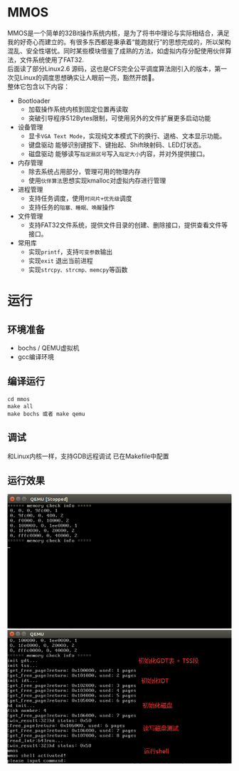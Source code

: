 # MMOS
MMOS是一个简单的32Bit操作系统内核，是为了将书中理论与实际相结合，满足我的好奇心而建立的。有很多东西都是秉承着“能跑就行”的思想完成的，所以架构混乱、安全性堪忧。同时某些模块借鉴了成熟的方法，如虚拟内存分配使用伙伴算法，文件系统使用了FAT32.  
后面读了部分Linux2.6 源码，这也是CFS完全公平调度算法刚引入的版本，第一次见Linux的调度思想确实让人眼前一亮，豁然开朗🎉。  
整体它包含以下内容：
- Bootloader
  - 加载操作系统内核到固定位置再读取
  - 突破引导程序512Bytes限制，可使用另外的文件扩展更多启动功能
- 设备管理
  - 显卡`VGA Text Mode`，实现纯文本模式下的换行、退格、文本显示功能。
  - 键盘驱动 能够识别键按下、键抬起、Shift映射码、LED灯状态。
  - 磁盘驱动 能够读写`指定扇区号`写入`指定大小`内容，并对外提供接口。
- 内存管理
  - 除去系统占用部分，管理可用的物理内存
  - 使用`伙伴算法`思想实现kmalloc对虚拟内存进行管理
- 进程管理
  - 支持任务调度，使用`时间片+优先级`调度
  - 支持任务的`阻塞、睡眠、唤醒`操作
- 文件管理
  - 支持FAT32文件系统，提供文件目录的创建、删除接口，提供查看文件等接口。
- 常用库
  - 实现`printf`，支持`可变参数`输出
  - 实现`exit` 退出当前进程
  - 实现`strcpy、strcmp、memcpy`等函数
# 运行
## 环境准备
- bochs / QEMU虚拟机
- gcc编译环境
## 编译运行
```shell
cd mmos
make all
make bochs 或者 make qemu
```
## 调试
和Linux内核一样，支持GDB远程调试
已在Makefile中配置
## 运行效果
![取得物理内存信息](pic/getPhysicalMemory.png)
![Kernel启动](pic/init.png)
